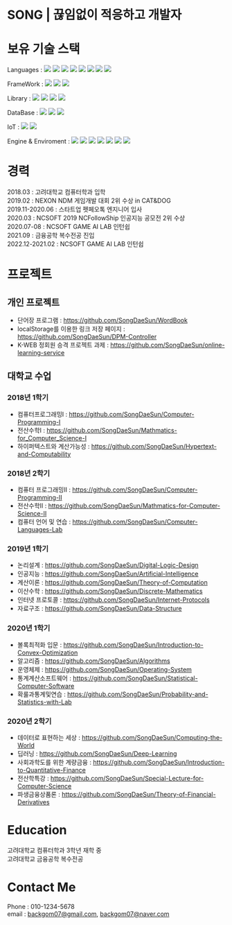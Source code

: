 # SONG | 끊임없이 적응하고  개발자
# 보유 기술 스택
Languages : 
<img src="https://img.shields.io/badge/C-A8B9CC?style=flat-square&logo=C&logoColor=white"/></a>
<img src="https://img.shields.io/badge/C%2B%2B-00599C?style=flat-square&logo=C%2B%2B&logoColor=white"/></a>
<img src="https://img.shields.io/badge/C%23-239120?style=flat-square&logo=C+Sharp&logoColor=white"/></a>
<img src="https://img.shields.io/badge/JAVA-007396?style=flat-square&logo=Java&logoColor=white"/></a>
<img src="https://img.shields.io/badge/Python-3766AB?style=flat-square&logo=Python&logoColor=white"/></a> 
<img src="https://img.shields.io/badge/HTML-E34F26?style=flat-square&logo=Html5&logoColor=white"/></a>
<img src="https://img.shields.io/badge/CSS-1572B6?style=flat-square&logo=CSS3&logoColor=white"/></a>
<img src="https://img.shields.io/badge/JavaScript-F7DF1E?style=flat-square&logo=JavaScript&logoColor=white"/></a>


FrameWork : 
<img src="https://img.shields.io/badge/React-61DAFB?style=flat-square&logo=React&logoColor=white"/></a>
<img src="https://img.shields.io/badge/Vue-4FC08D?style=flat-square&logo=Vue.js&logoColor=white"/></a>
<img src="https://img.shields.io/badge/Xamarin-3498DB?style=flat-square&logo=Xamarin&logoColor=white"/></a>

Library : 
<img src="https://img.shields.io/badge/Vuetify-1867C0?style=flat-square&logo=Vuetify&logoColor=white"/></a>
<img src="https://img.shields.io/badge/Electron-47848F?style=flat-square&logo=Electron&logoColor=white"/></a>
<img src="https://img.shields.io/badge/PyTorch-EE4C2C?style=flat-square&logo=PyTorch&logoColor=white"/></a>
<img src="https://img.shields.io/badge/TensorFlow-FF6F00?style=flat-square&logo=TensorFlow&logoColor=white"/></a>

DataBase : 
<img src="https://img.shields.io/badge/SQLite-003B57?style=flat-square&logo=SQLite&logoColor=white"/></a>
<img src="https://img.shields.io/badge/MySQL-4479A1?style=flat-square&logo=MySQL&logoColor=white"/></a>
<img src="https://img.shields.io/badge/MongoDB-47A248?style=flat-square&logo=MongoDB&logoColor=white"/></a>

IoT : 
<img src="https://img.shields.io/badge/Home Assistant-41BDF5?style=flat-square&logo=Home+Assistant&logoColor=white"/></a>
<img src="https://img.shields.io/badge/Home Assistant-41BDF5?style=flat-square&logo=Home+Assistant+Community+Store&logoColor=white"/></a>


Engine & Enviroment : 
<img src="https://img.shields.io/badge/Unity-000000?style=flat-square&logo=Unity&logoColor=white"/></a>
<img src="https://img.shields.io/badge/AWS RDS-FF9900?style=flat-square&logo=Amazon+AWS&logoColor=white"/></a>
<img src="https://img.shields.io/badge/AWS Lambda-FF9900?style=flat-square&logo=Amazon+AWS&logoColor=white"/></a>
<img src="https://img.shields.io/badge/AWS Amplify-FF9900?style=flat-square&logo=AWS+Amplify&logoColor=white"/></a>
<img src="https://img.shields.io/badge/Amazon DynamoDB-4053D6?style=flat-square&logo=Amazon+DynamoDB&logoColor=white"/></a>
<img src="https://img.shields.io/badge/Node.js-339933?style=flat-square&logo=Node.js&logoColor=white"/></a>
<img src="https://img.shields.io/badge/Nodemon-76D04B?style=flat-square&logo=Nodemon&logoColor=white"/></a>


# 경력
2018.03 : 고려대학교 컴퓨터학과 입학  
2019.02 : NEXON NDM 게임개발 대회 2위 수상 in CAT&DOG  
2019.11-2020.06 : 스타트업 펫페오톡 엔지니어 입사  
2020.03 : NCSOFT 2019 NCFollowShip 인공지능 공모전 2위 수상  
2020.07-08 : NCSOFT GAME AI LAB 인턴쉽  
2021.09 : 금융공학 복수전공 진입  
2022.12-2021.02 : NCSOFT GAME AI LAB 인턴쉽  

# 프로젝트
## 개인 프로젝트
- 단어장 프로그램 : https://github.com/SongDaeSun/WordBook
- localStorage를 이용한 링크 저장 페이지 : https://github.com/SongDaeSun/DPM-Controller
- K-WEB 정회원 승격 프로젝트 과제 : https://github.com/SongDaeSun/online-learning-service

## 대학교 수업
### 2018년 1학기
- 컴퓨터프로그래밍I : https://github.com/SongDaeSun/Computer-Programming-I
- 전산수학I : https://github.com/SongDaeSun/Mathmatics-for_Computer_Science-I
- 하이퍼텍스트와 계산가능성 : https://github.com/SongDaeSun/Hypertext-and-Computability

### 2018년 2학기
- 컴퓨터 프로그래밍II : https://github.com/SongDaeSun/Computer-Programming-II
- 전산수학II : https://github.com/SongDaeSun/Mathmatics-for-Computer-Science-II
- 컴퓨터 언어 및 연습 : https://github.com/SongDaeSun/Computer-Languages-Lab

### 2019년 1학기
- 논리설계 : https://github.com/SongDaeSun/Digital-Logic-Design
- 인공지능 : https://github.com/SongDaeSun/Artificial-Intelligence
- 계산이론 : https://github.com/SongDaeSun/Theory-of-Computation
- 이산수학 : https://github.com/SongDaeSun/Discrete-Mathematics
- 인터넷 프로토콜 : https://github.com/SongDaeSun/Internet-Protocols
- 자료구조 : https://github.com/SongDaeSun/Data-Structure

### 2020년 1학기
- 볼록최적화 입문 : https://github.com/SongDaeSun/Introduction-to-Convex-Optimization
- 알고리즘 : https://github.com/SongDaeSun/Algorithms
- 운영체제 : https://github.com/SongDaeSun/Operating-System
- 통계계산소프트웨어 : https://github.com/SongDaeSun/Statistical-Computer-Software
- 확룰과통계및연습 : https://github.com/SongDaeSun/Probability-and-Statistics-with-Lab

### 2020년 2학기
- 데이터로 표현하는 세상 : https://github.com/SongDaeSun/Computing-the-World
- 딥러닝 : https://github.com/SongDaeSun/Deep-Learning
- 사회과학도를 위한 계량금융 : https://github.com/SongDaeSun/Introduction-to-Quantitative-Finance
- 전산학특강 : https://github.com/SongDaeSun/Special-Lecture-for-Computer-Science
- 파생금융상품론 : https://github.com/SongDaeSun/Theory-of-Financial-Derivatives

# Education
고려대학교 컴퓨터학과 3학년 재학 중  
고려대학교 금융공학 복수전공

# Contact Me
Phone : 010-1234-5678  
email : backgom07@gmail.com, backgom07@naver.com  
